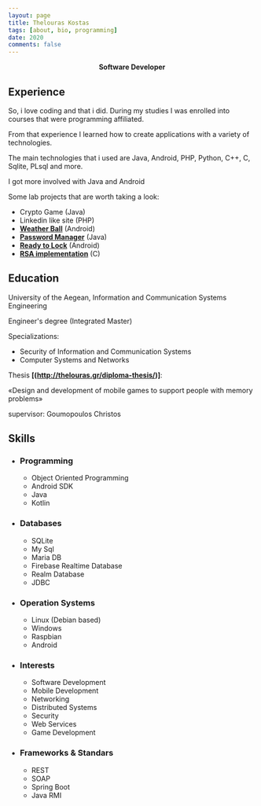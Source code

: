 ```yaml
---
layout: page
title: Thelouras Kostas
tags: [about, bio, programming]
date: 2020
comments: false
---
```

    
<center><a><b> Software Developer </b></a> </center>

## Experience

So, i love coding and that i did. During my studies I was enrolled into  courses that were programming affiliated.

From that experience I learned how to create applications with a variety of technologies.

The main technologies that i used are Java, Android, PHP, Python, C++, C, Sqlite, PLsql and more.

I got more involved with Java and Android

Some lab projects that are worth taking a look:

* Crypto Game (Java)
* Linkedin like site (PHP)
* **[Weather Ball](http://thelouras.gr/weather-ball/)** (Android)
* **[Password Manager](https://github.com/Thelouras58/PasswordManager)** (Java)
* **[Ready to Lock](https://github.com/Thelouras58/ReadyToLock)** (Android)
* **[RSA implementation](https://gist.github.com/Thelouras58/a3b04a3df0d167743084ff94442f52d8)** (C)

   
  
## Education

University of the Aegean, Information and Communication Systems Engineering

Engineer's degree (Integrated Master)

Specializations:

* Security of Information and Communication Systems
* Computer Systems and Networks

Thesis **[(http://thelouras.gr/diploma-thesis/)]**:

«Design and development of mobile games to support people with memory problems»

supervisor: Goumopoulos Christos


## Skills
* ### Programming
    * Object Oriented Programming
    * Android SDK
    * Java
    * Kotlin 
* ### Databases 
    * SQLite
    * My Sql
    * Maria DB
    * Firebase Realtime Database
    * Realm Database
    * JDBC  
* ### Operation Systems 
    * Linux (Debian based)
    * Windows
    * Raspbian
    * Android 
* ### Interests 
    * Software Development
    * Mobile Development
    * Networking
    * Distributed Systems
    * Security
    * Web Services
    * Game Development
* ### Frameworks & Standars 
    * REST 
    * SOAP
    * Spring Boot
    * Java RMI
